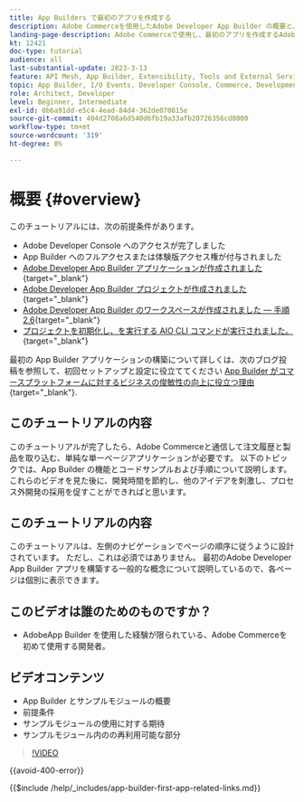 ```yaml
---
title: App Builders で最初のアプリを作成する
description: Adobe Commerceを使用したAdobe Developer App Builder の概要と、最初のアプリの作成について説明します。
landing-page-description: Adobe Commerceで使用し、最初のアプリを作成するAdobe Developer App Builder について説明します。
kt: 12421
doc-type: tutorial
audience: all
last-substantial-update: 2023-3-13
feature: API Mesh, App Builder, Extensibility, Tools and External Services, Backend Development
topic: App Builder, I/O Events, Developer Console, Commerce, Development, Integrations
role: Architect, Developer
level: Beginner, Intermediate
exl-id: 0b6a91dd-e5c4-4ead-84d4-362de070815e
source-git-commit: 404d2708a6d540d6fb19a33afb20726356cd8000
workflow-type: tm+mt
source-wordcount: '319'
ht-degree: 0%

---
```


# 概要 {#overview}

このチュートリアルには、次の前提条件があります。

* Adobe Developer Console へのアクセスが完了しました
* App Builder へのフルアクセスまたは体験版アクセス権が付与されました
* [Adobe Developer App Builder アプリケーションが作成されました](https://developer.adobe.com/app-builder/docs/getting_started/first_app/){target="_blank"}
* [Adobe Developer App Builder プロジェクトが作成されました](https://developer.adobe.com/console){target="_blank"}
* [Adobe Developer App Builder のワークスペースが作成されました — 手順 2.6](https://developer.adobe.com/app-builder/docs/getting_started/first_app/#2-creating-a-new-project-on-developer-console){target="_blank"}
* [プロジェクトを初期化し、を実行する AIO CLI コマンドが実行されました。](https://developer.adobe.com/runtime){target="_blank"}

最初の App Builder アプリケーションの構築について詳しくは、次のブログ投稿を参照して、初回セットアップと設定に役立ててください [App Builder がコマースプラットフォームに対するビジネスの俊敏性の向上に役立つ理由](https://business.adobe.com/blog/how-to/how-app-builder-helps-you-implement-a-composable-commerce-strategy){target="_blank"}.

## このチュートリアルの内容

このチュートリアルが完了したら、Adobe Commerceと通信して注文履歴と製品を取り込む、単純な単一ページアプリケーションが必要です。 以下のトピックでは、App Builder の機能とコードサンプルおよび手順について説明します。 これらのビデオを見た後に、開発時間を節約し、他のアイデアを刺激し、プロセス外開発の採用を促すことができればと思います。

## このチュートリアルの内容

このチュートリアルは、左側のナビゲーションでページの順序に従うように設計されています。 ただし、これは必須ではありません。 最初のAdobe Developer App Builder アプリを構築する一般的な概念について説明しているので、各ページは個別に表示できます。

## このビデオは誰のためのものですか？

* AdobeApp Builder を使用した経験が限られている、Adobe Commerceを初めて使用する開発者。

## ビデオコンテンツ

* App Builder とサンプルモジュールの概要
* 前提条件
* サンプルモジュールの使用に対する期待
* サンプルモジュール内のの再利用可能な部分

>[!VIDEO](https://video.tv.adobe.com/v/3416740?quality=12&learn=on)

{{avoid-400-error}}

{{$include /help/_includes/app-builder-first-app-related-links.md}}
